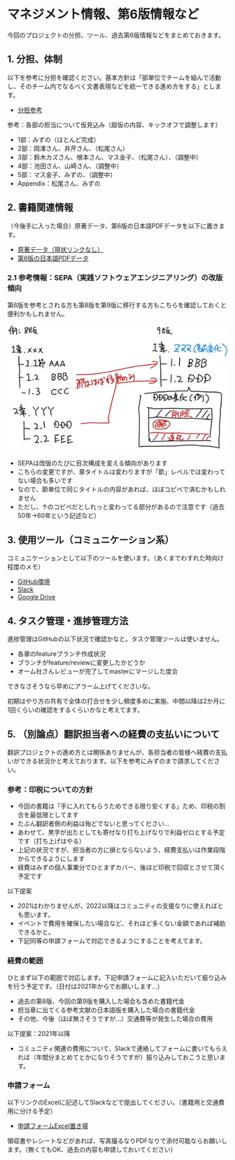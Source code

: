 # マネジメント情報、第6版情報など

今回のプロジェクトの分担、ツール、過去第6版情報などをまとめておきます。

## 1. 分担、体制

以下を参考に分担を確認ください。基本方針は「部単位でチームを組んで活動し、そのチーム内でなるべく文書表現などを統一できる進め方をする」とします。

- [分担参考](https://docs.google.com/spreadsheets/d/1y0pnQ1dw7dsS9S-NleFppV7_rzgG-F4O/edit#gid=1032535721)

参考：各部の担当について仮見込み（超仮の内容、キックオフで調整します）

- 1部：みずの（ほとんど完成）
- 2部：岡澤さん、井芹さん、（松尾さん）
- 3部：鈴木カズさん、根本さん、マス金子、（松尾さん）、（調整中）
- 4部：池田さん、山崎さん、（調整中）
- 5部：マス金子、みずの、（調整中）
- Appendix：松尾さん、みずの


## 2. 書籍関連情報

（今後手に入った場合）原著データ、第6版の日本語PDFデータを以下に置きます。

- [原著データ（現状リンクなし）](http)
- [第6版の日本語PDFデータ](https://drive.google.com/drive/folders/1PqOO8_2QOH2vWtB-ijhwSyVO7A5_CQ39)

### 2.1 参考情報：SEPA（実践ソフトウェアエンジニアリング）の改版傾向

第6版を参考とされる方も第8版を第9版に移行する方もこちらを確認しておくと便利かもしれません。

![SEPA改版イメージ](./sepadata.jpg)

- SEPAは改版のたびに目次構成を変える傾向があります
- こちらの変更ですが、章タイトルは変わりますが「節」レベルでは変わってない場合も多いです
- なので、節単位で同じタイトルの内容があれば、ほぼコピペで済むかもしれません
- ただし、↑のコピペだとしれっと変わってる部分があるので注意です（過去50年→60年という記述など）


## 3. 使用ツール（コミュニケーション系）

コミュニケーションとして以下のツールを使います。（あくまでわすれた時向け程度のメモ）

- [GitHub環境](https://github.com/mizunori/sepa_9th)
- [Slack](https://sepa-trans.slack.com)
- [Google Drive](https://drive.google.com/drive/folders/1icfVZFjA3yQT7D1YscOCJ_8BY9SpCEyQ)


## 4. タスク管理・進捗管理方法

進捗管理はGitHubの以下状況で確認かなと。タスク管理ツールは使いません。

- 各章のfeatureブランチ作成状況
- ブランチがfeature/reviewに変更したかどうか
- オーム社さんレビューが完了してmasterにマージした度合

できなさそうなら早めにアラーム上げてくださいな。

初期はやり方の共有で全体の打合せを少し頻度多めに実施、中間以降は2か月に1回くらいの確認をするくらいかなと考えてます。


## 5. （別論点）翻訳担当者への経費の支払いについて

翻訳プロジェクトの進め方とは関係ありませんが、各担当者の皆様へ経費の支払いができる状況かと考えております。以下を参考にみずのまで請求してください。

### 参考：印税についての方針

- 今回の書籍は「手に入れてもらうためできる限り安くする」ため、印税の割合を最低限としてます
- たぶん翻訳者側の利益は殆どでないと思ってください…
- あわせて、黒字が出たとしても寄付なり打ち上げなりで利益ゼロとする予定です（打ち上げはやる）
- 上記の状況ですが、担当者の方に損とならないよう、経費支払いは作業段階からできるようにします
- 経費はみずの個人事業分でひとまずカバー、後ほど印税で回収とさせて頂く予定です

以下提案
- 2021はわかりませんが、2022以降はコミュニティの支援なりに使えればとも思います。
- イベントで費用を確保したい場合など、それほど多くない金額であれば補助できるかと。
- 下記同等の申請フォームで対応できるようにすることを考えてます。

### 経費の範囲

ひとまず以下の範囲で対応します。下記申請フォームに記入いただいて振り込みを行う予定です。（日付は2021年からでお願いします…）

- 過去の第8版、今回の第9版を購入した場合も含めた書籍代金
- 担当章に出てくる参考文献の日本語版を購入した場合の書籍代金
- その他、今後（ほぼ無さそうですが…）交通費等が発生した場合の費用

以下提案：2021年以降
- コミュニティ関連の費用について、Slackで連絡してフォームに書いてもらえれば（年間分まとめてとかになりそうですが）振り込みしておこうと思います。

### 申請フォーム

以下リンクのExcelに記述してSlackなどで提出してください。（書籍用と交通費用に分ける予定）
- [申請フォームExcel置き場](https://drive.google.com/drive/folders/1x3SOd2pa2QsWHYNkljfEPzMvWEGZZvwD)

領収書やレシートなどがあれば、写真撮るなりPDFなりで添付可能ならお願いします。（無くてもOK、過去の内容も申請しておいてください）

